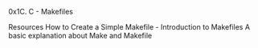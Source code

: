 0x1C. C - Makefiles

Resources
How to Create a Simple Makefile - Introduction to Makefiles
A basic explanation about Make and Makefile
